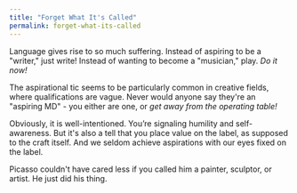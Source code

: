 ```yaml
---
title: "Forget What It's Called"
permalink: forget-what-its-called
---
```


Language gives rise to so much suffering. Instead of aspiring to be a "writer," just write! Instead of wanting to become a "musician," play. *Do it now!*

The aspirational tic seems to be particularly common in creative fields, where qualifications are vague. Never would anyone say they're an "aspiring MD" - you either are one, or *get away from the operating table!*

Obviously, it is well-intentioned. You’re signaling humility and self-awareness. But it's also a tell that you place value on the label, as supposed to the craft itself. And we seldom achieve aspirations with our eyes fixed on the label.

Picasso couldn't have cared less if you called him a painter, sculptor, or artist. He just did his thing.
